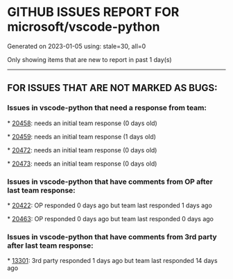 
# GITHUB ISSUES REPORT FOR microsoft/vscode-python


Generated on 2023-01-05 using: stale=30, all=0


Only showing items that are new to report in past 1 day(s)


---

## FOR ISSUES THAT ARE NOT MARKED AS BUGS:


### Issues in vscode-python that need a response from team:


\* [20458](https://github.com/microsoft/vscode-python/issues/20458 "Issue with code being displayed darkly in Visual Studio Code"): needs an initial team response (0 days old)

\* [20459](https://github.com/microsoft/vscode-python/issues/20459 "Conda environment path not escaped - activation fails"): needs an initial team response (1 days old)

\* [20472](https://github.com/microsoft/vscode-python/issues/20472 "Error in importing files in cross level directory"): needs an initial team response (0 days old)

\* [20473](https://github.com/microsoft/vscode-python/issues/20473 "Can't activate conda environment on built-in powershell"): needs an initial team response (0 days old)

### Issues in vscode-python that have comments from OP after last team response:


\* [20422](https://github.com/microsoft/vscode-python/issues/20422 "pytest &quot;Go to Test&quot; open wrong file after moving project folder"): OP responded 0 days ago but team last responded 1 days ago

\* [20463](https://github.com/microsoft/vscode-python/issues/20463 "Language injections for controlling syntax highlighting in string literals"): OP responded 0 days ago but team last responded 0 days ago

### Issues in vscode-python that have comments from 3rd party after last team response:


\* [13301](https://github.com/microsoft/vscode-python/issues/13301 "Test discovery should be fault tolerant and display all successfully imported files"): 3rd party responded 1 days ago but team last responded 14 days ago
